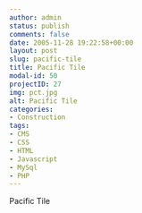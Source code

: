 ```yaml
---
author: admin
status: publish
comments: false
date: 2005-11-28 19:22:58+00:00
layout: post
slug: pacific-tile
title: Pacific Tile
modal-id: 50
projectID: 27
img: pct.jpg
alt: Pacific Tile
categories:
- Construction
tags:
- CMS
- CSS
- HTML
- Javascript
- MySql
- PHP
---
```

Pacific Tile
